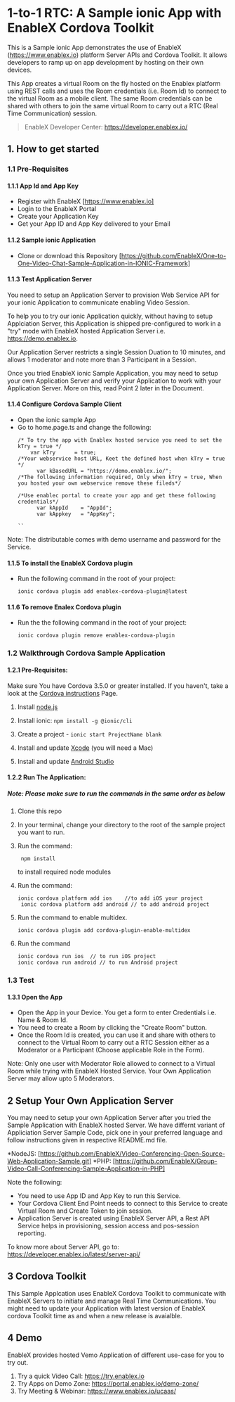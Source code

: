 # 1-to-1 RTC: A Sample ionic App with EnableX Cordova Toolkit

This is a Sample ionic App demonstrates the use of EnableX (https://www.enablex.io) platform Server APIs and Cordova Toolkit.  It allows developers to ramp up on app development by hosting on their own devices. 

This App creates a virtual Room on the fly  hosted on the Enablex platform using REST calls and uses the Room credentials (i.e. Room Id) to connect to the virtual Room as a mobile client.  The same Room credentials can be shared with others to join the same virtual Room to carry out a RTC (Real Time Communication) session. 

> EnableX Developer Center: https://developer.enablex.io/

## 1. How to get started

### 1.1 Pre-Requisites

#### 1.1.1 App Id and App Key 

* Register with EnableX [https://www.enablex.io] 
* Login to the EnableX Portal
* Create your Application Key
* Get your App ID and App Key delivered to your Email


#### 1.1.2 Sample ionic Application 

* Clone or download this Repository [https://github.com/EnableX/One-to-One-Video-Chat-Sample-Application-in-IONIC-Framework] 

#### 1.1.3 Test Application Server

You need to setup an Application Server to provision Web Service API for your ionic Application to communicate enabling Video Session. 

To help you to try our ionic Application quickly, without having to setup Applciation Server, this Application is shipped pre-configured to work in a "try" mode with EnableX hosted Application Server i.e. https://demo.enablex.io. 

Our Application Server restricts a single Session Duation to 10 minutes, and allows 1 moderator and note more than 3 Participant in a Session.

Once you tried EnableX ionic Sample Application, you may need to setup your own  Application Server and verify your Application to work with your Application Server.  More on this, read Point 2 later in the Document.



#### 1.1.4 Configure Cordova Sample Client 

* Open the ionic sample App
* Go to home.page.ts and change the following:
    ``` 
    /* To try the app with Enablex hosted service you need to set the kTry = true */
        var kTry      = true;
    /*Your webservice host URL, Keet the defined host when kTry = true */
          var kBasedURL = "https://demo.enablex.io/";
    /*The following information required, Only when kTry = true, When you hosted your own webservice remove these fileds*/
    
    /*Use enablec portal to create your app and get these following credentials*/
          var kAppId    = "AppId";
          var kAppkey   = "AppKey";

    ``

 Note: The distributable comes with demo username and password for the Service.

#### 1.1.5 To install the EnableX Cordova plugin

* Run the following command in the root of your project:
    
    `ionic cordova plugin add enablex-cordova-plugin@latest`

#### 1.1.6 To remove Enalex Cordova plugin

* Run the the following command in the root of your project:

    `ionic cordova plugin remove enablex-cordova-plugin`

### 1.2 Walkthrough Cordova Sample Application 

#### 1.2.1 Pre-Requisites:

Make sure You have Cordova 3.5.0 or greater installed. If you haven't, take a look at the [Cordova instructions](http://cordova.apache.org/docs/en/3.5.0/guide_cli_index.md.html) Page.

1. Install [node.js](https://nodejs.org/)

2. Install ionic: `npm install -g @ionic/cli`
3. Create a project - ` ionic start ProjectName blank `

3. Install and update [Xcode](https://developer.apple.com/xcode/) (you will need a Mac)

4. Install and update [Android Studio](https://developer.android.com/studio/index.html)

#### 1.2.2 Run The Application:

##### Note: Please make sure to run the commands in the same order as below

1. Clone this repo

2. In your terminal, change your directory to the root of the sample project you want to run.

3. Run the command:

        npm install
    to install required node modules

4. Run the command:

       ionic cordova platform add ios    //to add iOS your project
        ionic cordova platform add android // to add android project


5. Run the command to enable multidex.
    ```
    ionic cordova plugin add cordova-plugin-enable-multidex 
    ```

6. Run the command
    ```
    ionic cordova run ios  // to run iOS project
    ionic cordova run android // to run Android project
    ```

### 1.3 Test

#### 1.3.1 Open the App

* Open the App in your Device. You get a form to enter Credentials i.e. Name & Room Id.
* You need to create a Room by clicking the "Create Room" button.
* Once the Room Id is created, you can use it and share with others to connect to the Virtual Room to carry out a RTC Session either as a Moderator or a Participant (Choose applicable Role in the Form).

Note: Only one user with Moderator Role allowed to connect to a Virtual Room while trying with EnableX Hosted Service. Your Own Application Server may allow upto 5 Moderators.


## 2 Setup Your Own Application Server

You may need to setup your own Application Server after you tried the Sample Application with EnableX hosted Server. We have differnt variant of Appliciation Server Sample Code, pick one in your preferred language and follow instructions given in respective README.md file.

*NodeJS: [https://github.com/EnableX/Video-Conferencing-Open-Source-Web-Application-Sample.git]
*PHP: [https://github.com/EnableX/Group-Video-Call-Conferencing-Sample-Application-in-PHP]

Note the following:

* You need to use App ID and App Key to run this Service.
* Your Cordova Client End Point needs to connect to this Service to create Virtual Room and Create Token to join session.
* Application Server is created using EnableX Server API, a Rest API Service helps in provisioning, session access and pos-session reporting.  

To know more about Server API, go to:
https://developer.enablex.io/latest/server-api/


## 3 Cordova Toolkit

This Sample Applcation uses EnableX Cordova Toolkit to communicate with EnableX Servers to initiate and manage Real Time Communications. You might need to update your Application with latest version of EnableX cordova Toolkit time as and when a new release is avaialble.   

## 4 Demo

EnableX provides hosted Vemo Application of different use-case for you to try out.

1. Try a quick Video Call: https://try.enablex.io
2. Try Apps on Demo Zone: https://portal.enablex.io/demo-zone/
3. Try Meeting & Webinar:  https://www.enablex.io/ucaas/
